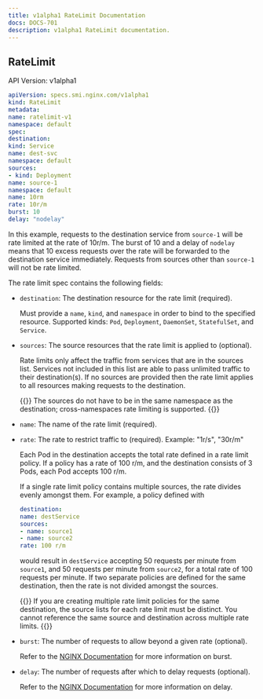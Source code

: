 ```yaml
---
title: v1alpha1 RateLimit Documentation
docs: DOCS-701
description: v1alpha1 RateLimit documentation.
---
```


## RateLimit

API Version: v1alpha1

```yaml
apiVersion: specs.smi.nginx.com/v1alpha1
kind: RateLimit
metadata:
name: ratelimit-v1
namespace: default
spec:
destination:
kind: Service
name: dest-svc
namespace: default
sources:
- kind: Deployment
name: source-1
namespace: default
name: 10rm
rate: 10r/m
burst: 10
delay: "nodelay"
```

In this example, requests to the destination service from `source-1` will be rate limited at the rate of 10r/m.
The burst of 10 and a delay of `nodelay` means that 10 excess requests over the rate will be forwarded to the destination service immediately.
Requests from sources other than `source-1`  will not be rate limited.


The rate limit spec contains the following fields:

- `destination`: The destination resource for the rate limit (required).

  Must provide a `name`, `kind`, and `namespace` in order to bind to the specified resource. Supported kinds: `Pod`, `Deployment`, `DaemonSet`, `StatefulSet`, and `Service`.

- `sources`: The source resources that the rate limit is applied to (optional).

  Rate limits only affect the traffic from services that are in the sources list. Services not included in this
  list are able to pass unlimited traffic to their destination(s).
  If no sources are provided then the rate limit applies to all resources making requests to the destination.

  {{<note>}} The sources do not have to be in the same namespace as the destination; cross-namespaces rate limiting is supported. {{</note>}}

- `name`: The name of the rate limit (required).
- `rate`: The rate to restrict traffic to (required). Example: "1r/s", "30r/m"

  Each Pod in the destination accepts the total rate defined in a rate limit policy. If a policy has
  a rate of 100 r/m, and the destination consists of 3 Pods, each Pod accepts 100 r/m.
  
  If a single rate limit policy contains multiple sources, the rate divides evenly amongst them. For
  example, a policy defined with
  
  ```yaml
  destination:
  name: destService
  sources:
  - name: source1
  - name: source2
  rate: 100 r/m
  ```
  
  would result in `destService` accepting 50 requests per minute from `source1`, and 50 requests per minute
  from `source2`, for a total rate of 100 requests per minute. If two separate policies are defined for the
  same destination, then the rate is not divided amongst the sources.

  {{<important>}}
  If you are creating multiple rate limit policies for the same destination, the source lists for each rate limit must be distinct.
  You cannot reference the same source and destination across multiple rate limits.
  {{</important>}}

- `burst`: The number of requests to allow beyond a given rate (optional).

  Refer to the [NGINX Documentation](http://nginx.org/en/docs/http/ngx_http_limit_req_module.html#limit_req) for more information on burst.

- `delay`: The number of requests after which to delay requests (optional).

  Refer to the [NGINX Documentation](http://nginx.org/en/docs/http/ngx_http_limit_req_module.html#limit_req) for more information on delay.
